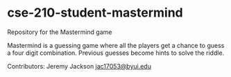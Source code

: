 # cse-210-student-mastermind
Repository for the Mastermind game

Mastermind is a guessing game where all the players get a chance to guess a four digit combination. Previous guesses become hints to solve the riddle.

Contributors:
Jeremy Jackson jac17053@byui.edu
